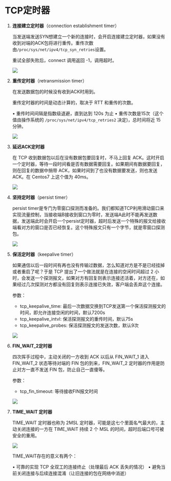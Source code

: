 
# TCP定时器

1. **连接建立定时器**（connection establishment timer）

    当发送端发送SYN想建立一个新的连接时，会开启连接建立定时器，如果没有收到对端的ACK包将进行重传。重传次数由`/proc/sys/net/ipv4/tcp_syn_retries`设置。
    
    重试全部失败后，connect 调用返回 -1，调用超时。
    
    ![](/uploads/upload_3e6df909831e8898c18ab05a4b0bf620.png)



2. **重传定时器**（retransmission timer）

    在发送数据包的时候没有收到ACK时用到。
    
    重传定时器的时间是动态计算的，取决于 RTT 和重传的次数。

    • 重传时间间隔是指数级退避，直到达到 120s 为止
    • 重传次数是15次（这个值由操作系统的 `/proc/sys/net/ipv4/tcp_retries2`  决定)，总时间将近 15 分钟。


    ![](/uploads/upload_4f36f3313833fb81c570ee625e999f8b.png)


3. **延迟ACK定时器**
    
    在 TCP 收到数据包以后在没有数据包要回复时，不马上回复 ACK。这时开启一个定时器，等待一段时间看是否有数据需要回复。如果期间有数据要回复，则在回复的数据中捎带 ACK，如果时间到了也没有数据要发送，则也发送 ACK。在 Centos7 上这个值为 40ms。
   
    ![](/uploads/upload_781c754b4f21cd10890141cc38054d50.png)


4. **坚持定时器**（persist timer）

    persist timer是专门为零窗口探测而准备的。我们都知道TCP利用滑动窗口来实现流量控制，当接收端B接收到窗口为零时，发送端A此时不能再发送数据，发送端此时会开启一个persist定时器，超时后发送一个特殊的报文给接收端看对方的窗口是否已经恢复。这个特殊报文只有一个字节，就是零窗口探测包。
    
    ![](/uploads/upload_786487d0c0ad742a461124321af87adf.png)


5. **保活定时器**（keepalive timer）

    如果通信以后一段时间有再也没有传输过数据，怎么知道对方是不是已经挂掉或者重启了呢？于是 TCP 提出了一个做法就是在连接的空闲时间超过 2 小时，会发送一个探测报文，如果对方有回复则表示连接还活着，对方还在，如果经过几次探测对方都没有回复则表示连接已失效，客户端会丢弃这个连接。
    
    参数：
    
    - tcp_keepalive_time: 最后一次数据交换到TCP发送第一个保活探测报文的时间，即允许连接空闲的时间，默认7200s
    - tcp_keepalive_intvl: 保活探测报文的重传时间，默认75s
    - tcp_keepalive_probes: 保活探测报文的发送次数，默认9次

    ![](/uploads/upload_9c903799ccd300b60a2d365214050423.png)


6. **FIN_WAIT_2定时器**

    四次挥手过程中，主动关闭的一方收到 ACK 以后从 FIN_WAIT_1 进入 FIN_WAIT_2 状态等待对端的 FIN 包的到来，FIN_WAIT_2 定时器的作用是防止对方一直不发送 FIN 包，防止自己一直傻等。
    
    参数：
    
    - tcp_fin_timeout: 等待接收FIN报文时间

    ![](/uploads/upload_39c587c02f834c5e18e8f32662b817af.png)

7. **TIME_WAIT 定时器**
 
    TIME_WAIT 定时器也称为 2MSL 定时器，可能是这七个里面名气最大的，主动关闭连接的一方在 TIME_WAIT 持续 2 个 MSL 的时间，超时后端口号可被安全的重用。
    
    ![](/uploads/upload_788085b965b3faf3293cfb17096b900a.png)
    
    TIME_WAIT存在的意义有两个：
    
    • 可靠的实现 TCP 全双工的连接终止（处理最后 ACK 丢失的情况）
    • 避免当前关闭连接与后续连接混淆（让旧连接的包在网络中消逝）